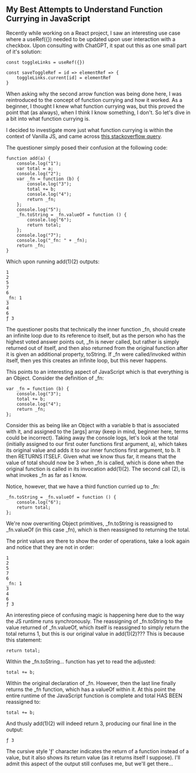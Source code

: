 ## My Best Attempts to Understand Function Currying in JavaScript

Recently while working on a React project, I saw an interesting use case where
a useRef({}) needed to be updated upon user interaction with a checkbox. Upon
consulting with ChatGPT, it spat out this as one small part of it's solution:

```
const toggleLinks = useRef({})

const saveToggleRef = id => elementRef => {
    toggleLinks.current[id] = elementRef
}
```

When asking why the second arrow function was being done here, I was
reintroduced to the concept of function currying and how it worked. As a
beginner, I thought I knew what function currying was, but this proved the point
that (as always), when I think I know something, I don't. So let's dive in a bit
into what function currying is.

I decided to investigate more just what function currying is within the context of Vanilla JS, and came across [this stackoverflow query](https://stackoverflow.com/questions/51567907/how-does-a-reference-in-closure-and-currying-work-in-js).

The questioner simply posed their confusion at the following code:

```
function add(a) {
    console.log("1");
    var total = a;
    console.log("2");
    var _fn = function (b) {
        console.log("3");
        total += b;
        console.log("4");
        return _fn;
    };
    console.log("5");
    _fn.toString = _fn.valueOf = function () {
        console.log("6");
        return total;
    };
    console.log("7");
    console.log("_fn: " + _fn);
    return _fn;
}
```

Which upon running add(1)(2) outputs:

```
1
2
5
7
6
_fn: 1
3
4
6
ƒ 3
```

The questioner posits that technically the inner function \_fn, should create an
infinite loop due to its reference to itself, but as the person who has the
highest voted answer points out, \_fn is never called, but rather is simply
returned out of itself, and then also returned from the original function after
it is given an additional property, toString. If \_fn were called/invoked within itself,
then yes this creates an infinite loop, but this never happens.

This points to an interesting aspect of JavaScript which is that everything is
an Object. Consider the definition of \_fn:

```
var _fn = function (b) {
    console.log("3");
    total += b;
    console.log("4");
    return _fn;
};
```

Consider this as being like an Object with a variable b that is associated with
it, and assigned to the [args] array (keep in mind, beginner here, terms could
be incorrect). Taking away the console logs, let's look at the total (initially assigned
to our first outer functions first argument, a), which takes its original value
and adds it to our inner functions first argument, to b. It then RETURNS ITSELF.
Given what we know thus far, it means that the value of total should now be 3
when \_fn is called, which is done when the original function is called in its
invocation add(1)(2). The second call (2), is what invokes \_fn as far as I know.

Notice, however, that we have a third function curried up to \_fn:

```
_fn.toString = _fn.valueOf = function () {
    console.log("6");
    return total;
};
```

We're now overwriting Object primitives, \_fn.toString is reassigned to
\_fn.valueOf (in this case \_fn), which is then reassigned to returning the total.

The print values are there to show the order of operations, take a look again
and notice that they are not in order:

```
1
2
5
7
6
_fn: 1
3
4
6
ƒ 3
```

An interesting piece of confusing magic is happening here due to the way the JS
runtime runs synchronously. The reassigning of \_fn.toString to the value
returned of \_fn.valueOf, which itself is reassigned to simply return the total
returns 1, but this is our original value in add(1)(2)??? This is because this
statement:

```
return total;
```

Within the \_fn.toString... function has yet to read the adjusted:

```
total += b;
```

Within the original declaration of \_fn. However, then the last line finally
returns the \_fn function, which has a valueOf within it. At this point the
entire runtime of the JavaScript function is complete and total HAS BEEN
reassigned to:

```
total += b;
```

And thusly add(1)(2) will indeed return 3, producing our final line in the
output:

```
ƒ 3
```

The cursive style 'ƒ' character indicates the return of a function instead of a
value, but it also shows its return value (as it returns itself I suppose). I'll
admit this aspect of the output still confuses me, but we'll get there...
